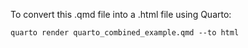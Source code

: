 To convert this .qmd file into a .html file using Quarto:

```
quarto render quarto_combined_example.qmd --to html
```
